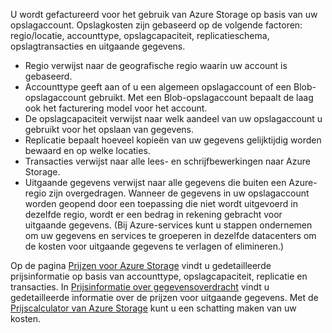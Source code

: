 U wordt gefactureerd voor het gebruik van Azure Storage op basis van uw opslagaccount. Opslagkosten zijn gebaseerd op de volgende factoren: regio/locatie, accounttype, opslagcapaciteit, replicatieschema, opslagtransacties en uitgaande gegevens.

- Regio verwijst naar de geografische regio waarin uw account is gebaseerd.
- Accounttype geeft aan of u een algemeen opslagaccount of een Blob-opslagaccount gebruikt. Met een Blob-opslagaccount bepaalt de laag ook het facturering model voor het account.
- De opslagcapaciteit verwijst naar welk aandeel van uw opslagaccount u gebruikt voor het opslaan van gegevens.
- Replicatie bepaalt hoeveel kopieën van uw gegevens gelijktijdig worden bewaard en op welke locaties.
- Transacties verwijst naar alle lees- en schrijfbewerkingen naar Azure Storage.
- Uitgaande gegevens verwijst naar alle gegevens die buiten een Azure-regio zijn overgedragen. Wanneer de gegevens in uw opslagaccount worden geopend door een toepassing die niet wordt uitgevoerd in dezelfde regio, wordt er een bedrag in rekening gebracht voor uitgaande gegevens. (Bij Azure-services kunt u stappen ondernemen om uw gegevens en services te groeperen in dezelfde datacenters om de kosten voor uitgaande gegevens te verlagen of elimineren.)

Op de pagina [Prijzen voor Azure Storage](https://azure.microsoft.com/pricing/details/storage/) vindt u gedetailleerde prijsinformatie op basis van accounttype, opslagcapaciteit, replicatie en transacties. In [Prijsinformatie over gegevensoverdracht](https://azure.microsoft.com/pricing/details/data-transfers/) vindt u gedetailleerde informatie over de prijzen voor uitgaande gegevens. Met de [Prijscalculator van Azure Storage](https://azure.microsoft.com/pricing/calculator/?scenario=data-management) kunt u een schatting maken van uw kosten.


<!--HONumber=Sep16_HO3-->


